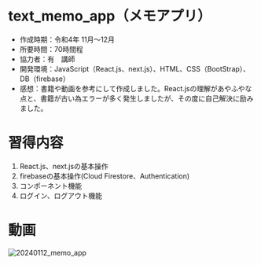 # text_memo_app（メモアプリ）
- 作成時期：令和4年 11月～12月
- 所要時間：70時間程
- 協力者：有　講師
- 開発環境：JavaScript（React.js、next.js）、HTML、CSS（BootStrap）、DB（firebase）
- 感想：書籍や動画を参考にして作成しました。React.jsの理解があやふやな点と、書籍が古い為エラーが多く発生しましたが、その度に自己解決に励みました。

# 習得内容
1. React.js、next.jsの基本操作
1. firebaseの基本操作(Cloud Firestore、Authentication)
1. コンポーネント機能
1. ログイン、ログアウト機能

# 動画
![20240112_memo_app](https://github.com/Kacasss/text_memo_app/assets/91928341/46613453-60b6-4818-9343-323db0addfbd)
